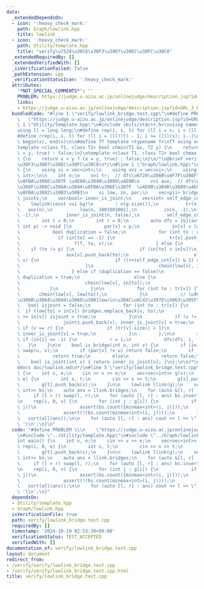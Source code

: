 ```yaml
---
data:
  _extendedDependsOn:
  - icon: ':heavy_check_mark:'
    path: Graph/lowlink.hpp
    title: lowlink
  - icon: ':heavy_check_mark:'
    path: Utility/template.hpp
    title: "verify\u7528\u30C6\u30F3\u30D7\u30EC\u30FC\u30C8"
  _extendedRequiredBy: []
  _extendedVerifiedWith: []
  _isVerificationFailed: false
  _pathExtension: cpp
  _verificationStatusIcon: ':heavy_check_mark:'
  attributes:
    '*NOT_SPECIAL_COMMENTS*': ''
    PROBLEM: https://judge.u-aizu.ac.jp/onlinejudge/description.jsp?id=GRL_3_B
    links:
    - https://judge.u-aizu.ac.jp/onlinejudge/description.jsp?id=GRL_3_B
  bundledCode: "#line 1 \"verify/lowlink_bridge.test.cpp\"\n#define PROBLEM \\\n \
    \   \"https://judge.u-aizu.ac.jp/onlinejudge/description.jsp?id=GRL_3_B\"\n#line\
    \ 1 \"Utility/template.hpp\"\n#include <bits/stdc++.h>\nusing namespace std;\n\
    using ll = long long;\n#define rep(i, s, t) for (ll i = s; i < (ll)(t); i++)\n\
    #define rrep(i, s, t) for (ll i = (ll)(t) - 1; i >= (ll)(s); i--)\n#define all(x)\
    \ begin(x), end(x)\n\n#define TT template <typename T>\nTT using vec = vector<T>;\n\
    template <class T1, class T2> bool chmin(T1 &x, T2 y) {\n    return x > y ? (x\
    \ = y, true) : false;\n}\ntemplate <class T1, class T2> bool chmax(T1 &x, T2 y)\
    \ {\n    return x < y ? (x = y, true) : false;\n}\n/*\n@brief verify\u7528\u30C6\
    \u30F3\u30D7\u30EC\u30FC\u30C8\n*/\n#line 1 \"Graph/lowlink.hpp\"\nstruct lowlink\
    \ {\n    using vi = vec<int>;\n    using vvi = vec<vi>;\n    using pii = pair<int,\
    \ int>;\n\n    int n;\n    vvi tr;  // dfs\u6728\u306B\u4F7F\u308F\u308C\u308B\
    \u8FBA\u306E\u307F \u4E0A\u304B\u3089\u4E0B\n    vvi aux;  // dfs\u6728\u306B\u4F7F\
    \u308F\u308C\u306A\u3044\u8FBA\u306E\u307F  \u4E0B\u304B\u3089\u4E0A \u81EA\u5DF1\
    \u8FBA\u3082\u30B3\u30B3\n    vi low, in, par;\n    vec<pii> bridges;\n    vec<int>\
    \ joints;\n    vec<bool> inner_is_joint;\n    vec<int> self_edge_cnt;\n    \n\
    \    lowlink(const vvi &g)\n        : n(g.size()),\n          tr(n),\n       \
    \   aux(n),\n          low(n, 1001001001),\n          in(n, -1),\n          par(n,\
    \ -1),\n          inner_is_joint(n, false),\n          self_edge_cnt(n, 0) {\n\
    \        int t = 0;\n        int r = 0;\n        auto dfs = [&](auto f, int v,\
    \ int p) -> void {\n            par[v] = p;\n            in[v] = low[v] = t++;\n\
    \            bool duplication = false;\n            for (int to : g[v]) {\n  \
    \              if (in[to] == -1) {\n                    tr[v].push_back(to);\n\
    \                    f(f, to, v);\n                } else {\n                \
    \    if (to != p) {\n                        if (in[to] < in[v])\n           \
    \                 aux[v].push_back(to);\n                        else if (to ==\
    \ v) {\n                            if ((++self_edge_cnt[v]) & 1) aux[v].push_back(to);\n\
    \                        }\n                        chmin(low[v], in[to]);\n \
    \                   } else if (duplication == false)\n                       \
    \ duplication = true;\n                    else {\n                        aux[v].push_back(to);\n\
    \                        chmin(low[v], in[to]);\n                    }\n     \
    \           }\n            }\n\n            for (int to : tr[v]) {\n         \
    \       chmin(low[v], low[to]);\n            }\n            // \u90E8\u5206\u6728\
    \u306B\u3064\u3044\u3066\u3001low/in\u304C\u6C42\u307E\u3063\u305F\n         \
    \   bool isjoint = false;\n            for (int to : tr[v]) {\n              \
    \  if (low[to] > in[v]) bridges.emplace_back(v, to);\n                if (low[to]\
    \ >= in[v]) isjoint = true;\n            }\n\n            if (v != r && isjoint)\n\
    \                joints.push_back(v), inner_is_joint[v] = true;\n            else\
    \ if (v == r) {\n                if (tr[v].size() > 1)\n                    joints.push_back(v),\
    \ inner_is_joint[v] = true;\n            }\n        };\n\n        rep(i, 0, n)\
    \ if (in[i] == -1) {\n            r = i;\n            dfs(dfs, i, -1);\n     \
    \   }\n    }\n\n    bool is_bridge(int u, int v) {\n        if (in[u] > in[v])\
    \ swap(u, v);\n        if (par[v] != u) return false;\n        if (low[v] > in[u])\n\
    \            return true;\n        else\n            return false;\n    }\n\n\
    \    bool is_joint(int v) { return inner_is_joint[v]; }\n};\n\n/*\n@brief lowlink\n\
    @docs doc/lowlink.md\n*/\n#line 5 \"verify/lowlink_bridge.test.cpp\"\n\nint main()\
    \ {\n    int v, e;\n    cin >> v >> e;\n    vec<vec<int>> g(v);\n    rep(i, 0,\
    \ e) {\n        int s, t;\n        cin >> s >> t;\n        g[s].push_back(t);\n\
    \        g[t].push_back(s);\n    }\n\n    lowlink llink(g);\n    set<pair<int,\
    \ int>> bs;\n    auto ans = llink.bridges;\n    for (auto &[l, r] : ans)\n   \
    \     if (l > r) swap(l, r);\n    for (auto [l, r] : ans) bs.insert({l, r});\n\
    \n    rep(i, 0, v) {\n        for (int j : g[i]) {\n            if (llink.is_bridge(i,\
    \ j))\n                assert(bs.count({minmax<int>(i, j)}));\n            else\n\
    \                assert(!(bs.count(minmax<int>(i, j))));\n        }\n    }\n \
    \   sort(all(ans));\n\n    for (auto [l, r] : ans) cout << l << \" \" << r <<\
    \ '\\n';\n}\n"
  code: "#define PROBLEM \\\n    \"https://judge.u-aizu.ac.jp/onlinejudge/description.jsp?id=GRL_3_B\"\
    \n#include \"../Utility/template.hpp\"\n#include \"../Graph/lowlink.hpp\"\n\n\
    int main() {\n    int v, e;\n    cin >> v >> e;\n    vec<vec<int>> g(v);\n   \
    \ rep(i, 0, e) {\n        int s, t;\n        cin >> s >> t;\n        g[s].push_back(t);\n\
    \        g[t].push_back(s);\n    }\n\n    lowlink llink(g);\n    set<pair<int,\
    \ int>> bs;\n    auto ans = llink.bridges;\n    for (auto &[l, r] : ans)\n   \
    \     if (l > r) swap(l, r);\n    for (auto [l, r] : ans) bs.insert({l, r});\n\
    \n    rep(i, 0, v) {\n        for (int j : g[i]) {\n            if (llink.is_bridge(i,\
    \ j))\n                assert(bs.count({minmax<int>(i, j)}));\n            else\n\
    \                assert(!(bs.count(minmax<int>(i, j))));\n        }\n    }\n \
    \   sort(all(ans));\n\n    for (auto [l, r] : ans) cout << l << \" \" << r <<\
    \ '\\n';\n}"
  dependsOn:
  - Utility/template.hpp
  - Graph/lowlink.hpp
  isVerificationFile: true
  path: verify/lowlink_bridge.test.cpp
  requiredBy: []
  timestamp: '2024-10-19 02:53:39+09:00'
  verificationStatus: TEST_ACCEPTED
  verifiedWith: []
documentation_of: verify/lowlink_bridge.test.cpp
layout: document
redirect_from:
- /verify/verify/lowlink_bridge.test.cpp
- /verify/verify/lowlink_bridge.test.cpp.html
title: verify/lowlink_bridge.test.cpp
---
```

